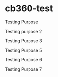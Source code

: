 # cb360-test
Testing Purpose

Testing purpose 2

Testing Purpose 3

Testing Purpose 5

Testing Purpose 6

Testing Purpose 7
